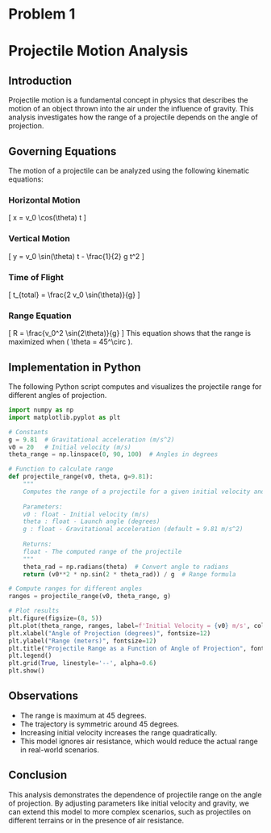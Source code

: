 # Problem 1
# Projectile Motion Analysis

## Introduction
Projectile motion is a fundamental concept in physics that describes the motion of an object thrown into the air under the influence of gravity. This analysis investigates how the range of a projectile depends on the angle of projection.

## Governing Equations
The motion of a projectile can be analyzed using the following kinematic equations:

### Horizontal Motion
\[
 x = v_0 \cos(\theta) t
\]

### Vertical Motion
\[
 y = v_0 \sin(\theta) t - \frac{1}{2} g t^2
\]

### Time of Flight
\[
 t_{total} = \frac{2 v_0 \sin(\theta)}{g}
\]

### Range Equation
\[
 R = \frac{v_0^2 \sin(2\theta)}{g}
\]
This equation shows that the range is maximized when \( \theta = 45^\circ \).

## Implementation in Python
The following Python script computes and visualizes the projectile range for different angles of projection.

```python
import numpy as np
import matplotlib.pyplot as plt

# Constants
g = 9.81  # Gravitational acceleration (m/s^2)
v0 = 20   # Initial velocity (m/s)
theta_range = np.linspace(0, 90, 100)  # Angles in degrees

# Function to calculate range
def projectile_range(v0, theta, g=9.81):
    """
    Computes the range of a projectile for a given initial velocity and angle.
    
    Parameters:
    v0 : float - Initial velocity (m/s)
    theta : float - Launch angle (degrees)
    g : float - Gravitational acceleration (default = 9.81 m/s^2)
    
    Returns:
    float - The computed range of the projectile
    """
    theta_rad = np.radians(theta)  # Convert angle to radians
    return (v0**2 * np.sin(2 * theta_rad)) / g  # Range formula

# Compute ranges for different angles
ranges = projectile_range(v0, theta_range, g)

# Plot results
plt.figure(figsize=(8, 5))
plt.plot(theta_range, ranges, label=f'Initial Velocity = {v0} m/s', color='b')
plt.xlabel("Angle of Projection (degrees)", fontsize=12)
plt.ylabel("Range (meters)", fontsize=12)
plt.title("Projectile Range as a Function of Angle of Projection", fontsize=14)
plt.legend()
plt.grid(True, linestyle='--', alpha=0.6)
plt.show()
```

## Observations
- The range is maximum at 45 degrees.
- The trajectory is symmetric around 45 degrees.
- Increasing initial velocity increases the range quadratically.
- This model ignores air resistance, which would reduce the actual range in real-world scenarios.

## Conclusion
This analysis demonstrates the dependence of projectile range on the angle of projection. By adjusting parameters like initial velocity and gravity, we can extend this model to more complex scenarios, such as projectiles on different terrains or in the presence of air resistance.

